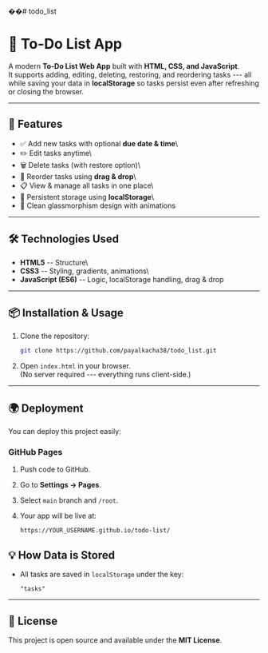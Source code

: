 ��#   t o d o _ l i s t 

# 📝 To-Do List App

A modern **To-Do List Web App** built with **HTML, CSS, and
JavaScript**.\
It supports adding, editing, deleting, restoring, and reordering tasks
--- all while saving your data in **localStorage** so tasks persist even
after refreshing or closing the browser.

------------------------------------------------------------------------

## 🚀 Features

-   ✅ Add new tasks with optional **due date & time**\
-   ✏️ Edit tasks anytime\
-   🗑️ Delete tasks (with restore option)\
-   🔄 Reorder tasks using **drag & drop**\
-   📋 View & manage all tasks in one place\
-   💾 Persistent storage using **localStorage**\
-   🎨 Clean glassmorphism design with animations

------------------------------------------------------------------------

## 🛠️ Technologies Used

-   **HTML5** -- Structure\
-   **CSS3** -- Styling, gradients, animations\
-   **JavaScript (ES6)** -- Logic, localStorage handling, drag & drop


------------------------------------------------------------------------

## 📦 Installation & Usage

1.  Clone the repository:

    ``` bash
    git clone https://github.com/payalkacha38/todo_list.git
    ```

2.  Open `index.html` in your browser.\
    (No server required --- everything runs client-side.)

------------------------------------------------------------------------

## 🌍 Deployment

You can deploy this project easily:

### GitHub Pages

1.  Push code to GitHub.

2.  Go to **Settings → Pages**.

3.  Select `main` branch and `/root`.

4.  Your app will be live at:

        https://YOUR_USERNAME.github.io/todo-list/


## 💡 How Data is Stored

-   All tasks are saved in `localStorage` under the key:

        "tasks"


------------------------------------------------------------------------

## 📜 License

This project is open source and available under the **MIT License**.

 
 
